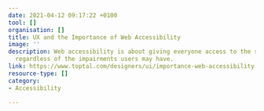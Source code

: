```yaml
---
date: 2021-04-12 09:17:22 +0100
tool: []
organisation: []
title: UX and the Importance of Web Accessibility
image: ''
description: Web accessibility is about giving everyone access to the same information,
  regardless of the impairments users may have.
link: https://www.toptal.com/designers/ui/importance-web-accessibility
resource-type: []
category:
- Accessibility

---
```

